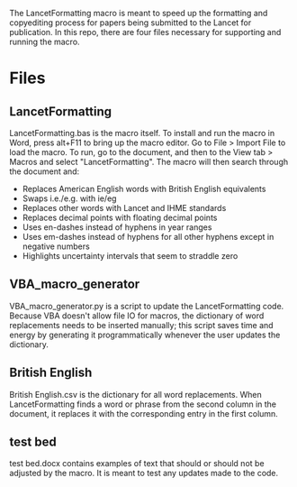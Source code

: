 The LancetFormatting macro is meant to speed up the formatting and copyediting process for papers being submitted to the Lancet for publication. In this repo, there are four files necessary for supporting and running the macro.

# Files
## LancetFormatting
LancetFormatting.bas is the macro itself. To install and run the macro in Word, press alt+F11 to bring up the macro editor. Go to File > Import File to load the macro. To run, go to the document, and then to the View tab > Macros and select "LancetFormatting". The macro will then search through the document and:
- Replaces American English words with British English equivalents
- Swaps i.e./e.g. with ie/eg
- Replaces other words with Lancet and IHME standards
- Replaces decimal points with floating decimal points
- Uses en-dashes instead of hyphens in year ranges
- Uses em-dashes instead of hyphens for all other hyphens except in negative numbers
- Highlights uncertainty intervals that seem to straddle zero

## VBA_macro_generator
VBA_macro_generator.py is a script to update the LancetFormatting code. Because VBA doesn't allow file IO for macros, the dictionary of word replacements needs to be inserted manually; this script saves time and energy by generating it programmatically whenever the user updates the dictionary.

## British English
British English.csv is the dictionary for all word replacements. When LancetFormatting finds a word or phrase from the second column in the document, it replaces it with the corresponding entry in the first column.

## test bed
test bed.docx contains examples of text that should or should not be adjusted by the macro. It is meant to test any updates made to the code.
